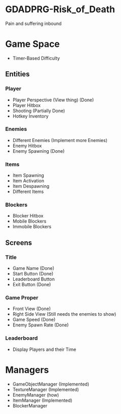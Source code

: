 # GDADPRG-Risk_of_Death
Pain and suffering inbound

# Game Space
- Timer-Based Difficulty
## Entities
### Player
- Player Perspective (View thing) (Done)
- Player Hitbox
- Shooting                        (Partially Done)
- Hotkey Inventory
### Enemies
- Different Enemies               (Implement more Enemies)
- Enemy Hitbox
- Enemy Spawning                  (Done)
### Items
- Item Spawning
- Item Activation
- Item Despawning
- Different Items
### Blockers
- Blocker Hitbox
- Mobile Blockers
- Immobile Blockers
## Screens
### Title
- Game Name                      (Done)
- Start Button                   (Done)
- Leaderboard Button
- Exit Button                    (Done)
### Game Proper
- Front View                     (Done)
- Right Side View                (Still needs the enemies to show)
- Game Speed                     (Done)
- Enemy Spawn Rate               (Done)
### Leaderboard
- Display Players and their Time
# Managers
- GameObjectManager              (Implemented)
- TextureManager                 (Implemented)
- EnemyManager                   (how)
- ItemManager                    (Implemented)
- BlockerManager